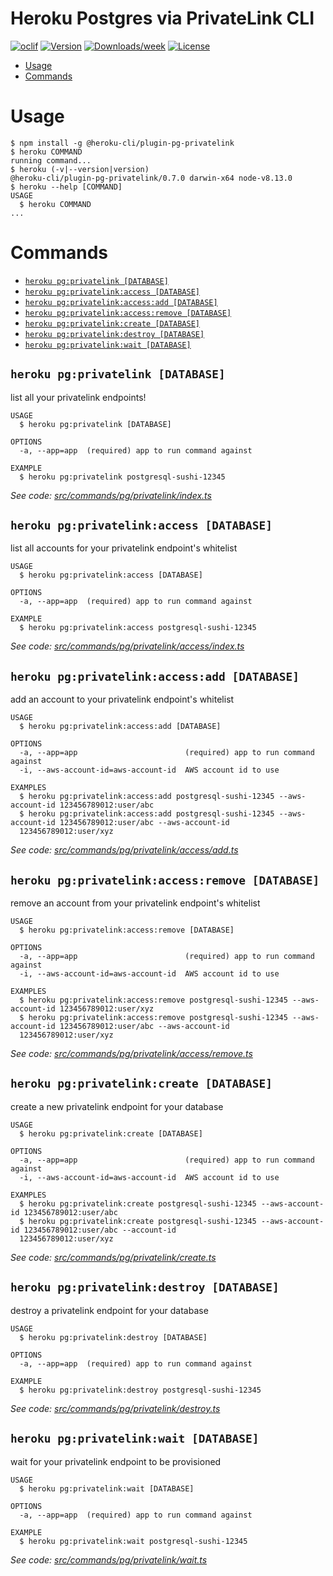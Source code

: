 Heroku Postgres via PrivateLink CLI
=======================

[![oclif](https://img.shields.io/badge/cli-oclif-brightgreen.svg)](https://oclif.io)
[![Version](https://img.shields.io/npm/v/heroku-endpoints-cli.svg)](https://npmjs.org/package/heroku-privatelinks-cli)
[![Downloads/week](https://img.shields.io/npm/dw/heroku-endpoints-cli.svg)](https://npmjs.org/package/heroku-privatelinks-cli)
[![License](https://img.shields.io/npm/l/heroku-endpoints-cli.svg)](https://github.com/brettgoulder/heroku-endpoints-cli/blob/master/package.json)

<!-- toc -->
* [Usage](#usage)
* [Commands](#commands)
<!-- tocstop -->
# Usage
<!-- usage -->
```sh-session
$ npm install -g @heroku-cli/plugin-pg-privatelink
$ heroku COMMAND
running command...
$ heroku (-v|--version|version)
@heroku-cli/plugin-pg-privatelink/0.7.0 darwin-x64 node-v8.13.0
$ heroku --help [COMMAND]
USAGE
  $ heroku COMMAND
...
```
<!-- usagestop -->
# Commands
<!-- commands -->
* [`heroku pg:privatelink [DATABASE]`](#heroku-pgprivatelink-database)
* [`heroku pg:privatelink:access [DATABASE]`](#heroku-pgprivatelinkaccess-database)
* [`heroku pg:privatelink:access:add [DATABASE]`](#heroku-pgprivatelinkaccessadd-database)
* [`heroku pg:privatelink:access:remove [DATABASE]`](#heroku-pgprivatelinkaccessremove-database)
* [`heroku pg:privatelink:create [DATABASE]`](#heroku-pgprivatelinkcreate-database)
* [`heroku pg:privatelink:destroy [DATABASE]`](#heroku-pgprivatelinkdestroy-database)
* [`heroku pg:privatelink:wait [DATABASE]`](#heroku-pgprivatelinkwait-database)

## `heroku pg:privatelink [DATABASE]`

list all your privatelink endpoints!

```
USAGE
  $ heroku pg:privatelink [DATABASE]

OPTIONS
  -a, --app=app  (required) app to run command against

EXAMPLE
  $ heroku pg:privatelink postgresql-sushi-12345
```

_See code: [src/commands/pg/privatelink/index.ts](https://github.com/heroku/heroku-pg-privatelink-cli/blob/v0.7.0/src/commands/pg/privatelink/index.ts)_

## `heroku pg:privatelink:access [DATABASE]`

list all accounts for your privatelink endpoint's whitelist

```
USAGE
  $ heroku pg:privatelink:access [DATABASE]

OPTIONS
  -a, --app=app  (required) app to run command against

EXAMPLE
  $ heroku pg:privatelink:access postgresql-sushi-12345
```

_See code: [src/commands/pg/privatelink/access/index.ts](https://github.com/heroku/heroku-pg-privatelink-cli/blob/v0.7.0/src/commands/pg/privatelink/access/index.ts)_

## `heroku pg:privatelink:access:add [DATABASE]`

add an account to your privatelink endpoint's whitelist

```
USAGE
  $ heroku pg:privatelink:access:add [DATABASE]

OPTIONS
  -a, --app=app                        (required) app to run command against
  -i, --aws-account-id=aws-account-id  AWS account id to use

EXAMPLES
  $ heroku pg:privatelink:access:add postgresql-sushi-12345 --aws-account-id 123456789012:user/abc
  $ heroku pg:privatelink:access:add postgresql-sushi-12345 --aws-account-id 123456789012:user/abc --aws-account-id 
  123456789012:user/xyz
```

_See code: [src/commands/pg/privatelink/access/add.ts](https://github.com/heroku/heroku-pg-privatelink-cli/blob/v0.7.0/src/commands/pg/privatelink/access/add.ts)_

## `heroku pg:privatelink:access:remove [DATABASE]`

remove an account from your privatelink endpoint's whitelist

```
USAGE
  $ heroku pg:privatelink:access:remove [DATABASE]

OPTIONS
  -a, --app=app                        (required) app to run command against
  -i, --aws-account-id=aws-account-id  AWS account id to use

EXAMPLES
  $ heroku pg:privatelink:access:remove postgresql-sushi-12345 --aws-account-id 123456789012:user/xyz
  $ heroku pg:privatelink:access:remove postgresql-sushi-12345 --aws-account-id 123456789012:user/abc --aws-account-id 
  123456789012:user/xyz
```

_See code: [src/commands/pg/privatelink/access/remove.ts](https://github.com/heroku/heroku-pg-privatelink-cli/blob/v0.7.0/src/commands/pg/privatelink/access/remove.ts)_

## `heroku pg:privatelink:create [DATABASE]`

create a new privatelink endpoint for your database

```
USAGE
  $ heroku pg:privatelink:create [DATABASE]

OPTIONS
  -a, --app=app                        (required) app to run command against
  -i, --aws-account-id=aws-account-id  AWS account id to use

EXAMPLES
  $ heroku pg:privatelink:create postgresql-sushi-12345 --aws-account-id 123456789012:user/abc
  $ heroku pg:privatelink:create postgresql-sushi-12345 --aws-account-id 123456789012:user/abc --account-id 
  123456789012:user/xyz
```

_See code: [src/commands/pg/privatelink/create.ts](https://github.com/heroku/heroku-pg-privatelink-cli/blob/v0.7.0/src/commands/pg/privatelink/create.ts)_

## `heroku pg:privatelink:destroy [DATABASE]`

destroy a privatelink endpoint for your database

```
USAGE
  $ heroku pg:privatelink:destroy [DATABASE]

OPTIONS
  -a, --app=app  (required) app to run command against

EXAMPLE
  $ heroku pg:privatelink:destroy postgresql-sushi-12345
```

_See code: [src/commands/pg/privatelink/destroy.ts](https://github.com/heroku/heroku-pg-privatelink-cli/blob/v0.7.0/src/commands/pg/privatelink/destroy.ts)_

## `heroku pg:privatelink:wait [DATABASE]`

wait for your privatelink endpoint to be provisioned

```
USAGE
  $ heroku pg:privatelink:wait [DATABASE]

OPTIONS
  -a, --app=app  (required) app to run command against

EXAMPLE
  $ heroku pg:privatelink:wait postgresql-sushi-12345
```

_See code: [src/commands/pg/privatelink/wait.ts](https://github.com/heroku/heroku-pg-privatelink-cli/blob/v0.7.0/src/commands/pg/privatelink/wait.ts)_
<!-- commandsstop -->
